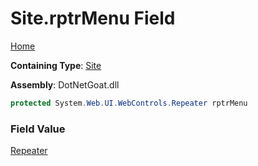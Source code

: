 # Site\.rptrMenu Field

[Home](../../../../../../../README.md)

**Containing Type**: [Site](../README.md)

**Assembly**: DotNetGoat\.dll

```csharp
protected System.Web.UI.WebControls.Repeater rptrMenu
```

### Field Value

[Repeater](https://docs.microsoft.com/en-us/dotnet/api/system.web.ui.webcontrols.repeater)

